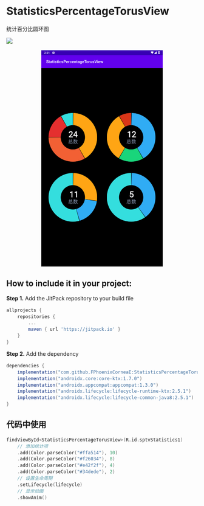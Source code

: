 # StatisticsPercentageTorusView
统计百分比圆环图

[![](https://jitpack.io/v/FPhoenixCorneaE/StatisticsPercentageTorusView.svg)](https://jitpack.io/#FPhoenixCorneaE/StatisticsPercentageTorusView)

<p align="center"> <img src="https://github.com/FPhoenixCorneaE/StatisticsPercentageTorusView/blob/main/image/statistics_percentage_torus.png" alt="预览图片"  width="320"></p>


How to include it in your project:
--------------
**Step 1.** Add the JitPack repository to your build file
```groovy
allprojects {
	repositories {
		...
		maven { url 'https://jitpack.io' }
	}
}
```

**Step 2.** Add the dependency
```groovy
dependencies {
	implementation("com.github.FPhoenixCorneaE:StatisticsPercentageTorusView:$latest")
    implementation("androidx.core:core-ktx:1.7.0")
    implementation("androidx.appcompat:appcompat:1.3.0")
    implementation("androidx.lifecycle:lifecycle-runtime-ktx:2.5.1")
    implementation("androidx.lifecycle:lifecycle-common-java8:2.5.1")
}
```

代码中使用
-------------------
```kotlin
findViewById<StatisticsPercentageTorusView>(R.id.sptvStatistics1)
    // 添加统计项
    .add(Color.parseColor("#ffa514"), 10)
    .add(Color.parseColor("#f26034"), 8)
    .add(Color.parseColor("#e42f2f"), 4)
    .add(Color.parseColor("#34dede"), 2)
    // 设置生命周期
    .setLifecycle(lifecycle)
    // 显示动画
    .showAnim()
```